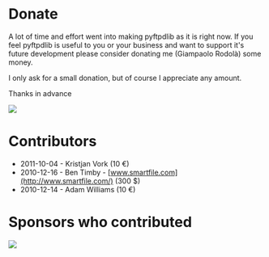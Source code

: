 # Donate #

A lot of time and effort went into making pyftpdlib as it is right now.
If you feel pyftpdlib is useful to you or your business and want to support it's future development please consider donating me (Giampaolo Rodolà) some money.

I only ask for a small donation, but of course I appreciate any amount.

Thanks in advance

[![](https://www.paypal.com/en_US/i/btn/btn_donateCC_LG.gif)](https://www.paypal.com/cgi-bin/webscr?cmd=_s-xclick&hosted_button_id=ZSSF7G42VA2XE)




# Contributors #

  * 2011-10-04 - Kristjan Vork (10 €)
  * 2010-12-16 - Ben Timby - [www.smartfile.com](http://www.smartfile.com/) (300 $)
  * 2010-12-14 - Adam Williams (10 €)

# Sponsors who contributed #

[![](http://asset2.zendesk.com/system/logos/0003/9943/logo_large.png)](http://www.smartfile.com/)